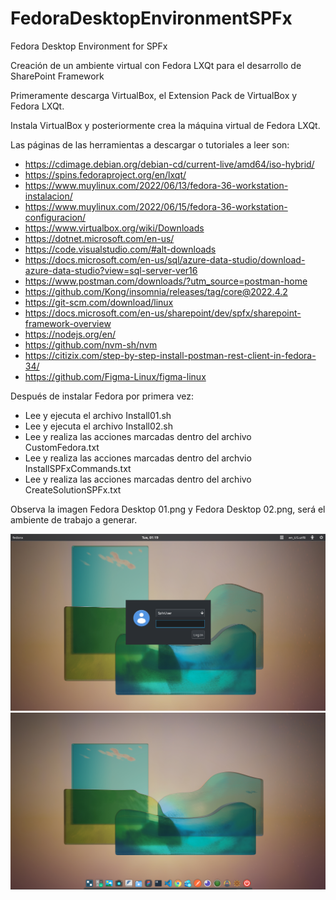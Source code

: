 # FedoraDesktopEnvironmentSPFx
Fedora Desktop Environment for SPFx

Creación de un ambiente virtual con Fedora LXQt para el desarrollo de SharePoint Framework

Primeramente descarga VirtualBox, el Extension Pack de VirtualBox y Fedora LXQt.

Instala VirtualBox  y posteriormente crea la máquina virtual de Fedora LXQt.

Las páginas de las herramientas a descargar o tutoriales a leer son:

- https://cdimage.debian.org/debian-cd/current-live/amd64/iso-hybrid/
- https://spins.fedoraproject.org/en/lxqt/
- https://www.muylinux.com/2022/06/13/fedora-36-workstation-instalacion/
- https://www.muylinux.com/2022/06/15/fedora-36-workstation-configuracion/
- https://www.virtualbox.org/wiki/Downloads
- https://dotnet.microsoft.com/en-us/
- https://code.visualstudio.com/#alt-downloads
- https://docs.microsoft.com/en-us/sql/azure-data-studio/download-azure-data-studio?view=sql-server-ver16
- https://www.postman.com/downloads/?utm_source=postman-home
- https://github.com/Kong/insomnia/releases/tag/core@2022.4.2
- https://git-scm.com/download/linux
- https://docs.microsoft.com/en-us/sharepoint/dev/spfx/sharepoint-framework-overview
- https://nodejs.org/en/
- https://github.com/nvm-sh/nvm
- https://citizix.com/step-by-step-install-postman-rest-client-in-fedora-34/
- https://github.com/Figma-Linux/figma-linux

Después de instalar Fedora por primera vez:

- Lee y ejecuta el archivo Install01.sh
- Lee y ejecuta el archivo Install02.sh
- Lee y realiza las acciones marcadas dentro del archivo CustomFedora.txt
- Lee y realiza las acciones marcadas dentro del archvio InstallSPFxCommands.txt
- Lee y realiza las acciones marcadas dentro del archivo CreateSolutionSPFx.txt

Observa la imagen Fedora Desktop 01.png y Fedora Desktop 02.png, será el ambiente de trabajo a generar.

![alt text](https://github.com/SPFxDeveloper/FedoraDesktopEnvironmentSPFx/blob/main/Fedora%20Desktop%2001.png?raw=true)
![alt text](https://github.com/SPFxDeveloper/FedoraDesktopEnvironmentSPFx/blob/main/Fedora%20Desktop%2002.png?raw=true)

